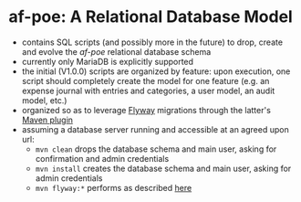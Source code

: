 # af-poe: A Relational Database Model

 * contains SQL scripts (and possibly more in the future) to drop, create and
   evolve the _af-poe_ relational database schema
 * currently only MariaDB is explicitly supported
 * the initial (V1.0.0) scripts are organized by feature: upon execution, one
   script should completely create the model for one feature (e.g. an expense
   journal with entries and categories, a user model, an audit model, etc.)
 * organized so as to leverage [Flyway](https://flywaydb.org/) migrations
   through the latter's [Maven plugin](https://flywaydb.org/documentation/maven/)
 * assuming a database server running and accessible at an agreed upon url:
   * `mvn clean` drops the database schema and main user, asking for confirmation
     and admin credentials
   * `mvn install` creates the database schema and main user, asking for admin credentials
   * `mvn flyway:*` performs as described [here](https://flywaydb.org/documentation/maven/)

